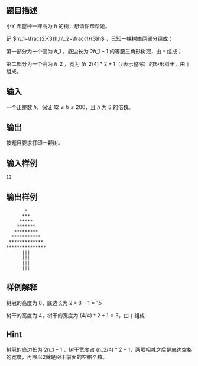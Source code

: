 ## 题目描述

$\text{小Y}$ 希望种一棵高为 $h$ 的树，想请你帮帮她。

记 $h\_1=\frac{2}{3}h,h\_2=\frac{1}{3}h$ ，已知一棵树由两部分组成：

第一部分为一个高为 $h\_1$ ，底边长为 $2h\_1-1$ 的等腰三角形树冠，由 `*` 组成；

第二部分为一个高为 $h\_2$ ，宽为 $(h\_2/4)*2+1$（`/`表示整除）的矩形树干，由 `|` 组成。

## 输入

一个正整数 $h$，保证 $12\leq h \leq 200$，且 $h$ 为 $3$ 的倍数。

## 输出

按题目要求打印一颗树。

## 输入样例

    12

## 输出样例

           *
          ***
         *****
        *******
       *********
      ***********
     *************
    ***************
          |||
          |||
          |||
          |||

## 样例解释

树冠的高度为 $8$，底边长为 $2*8-1=15$

树干的高度为 $4$，树干的宽度为 $(4/4)*2+1=3$，由 `|` 组成

## Hint

树冠的底边长为 $2h\_1-1$ ，树干宽度占 $(h\_2/4)*2+1$，两项相减之后是底边空格的宽度，再除以2就是树干前面的空格个数。
